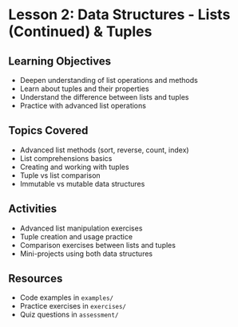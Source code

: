 # Lesson 2: Data Structures - Lists (Continued) & Tuples

## Learning Objectives
- Deepen understanding of list operations and methods
- Learn about tuples and their properties
- Understand the difference between lists and tuples
- Practice with advanced list operations

## Topics Covered
- Advanced list methods (sort, reverse, count, index)
- List comprehensions basics
- Creating and working with tuples
- Tuple vs list comparison
- Immutable vs mutable data structures

## Activities
- Advanced list manipulation exercises
- Tuple creation and usage practice
- Comparison exercises between lists and tuples
- Mini-projects using both data structures

## Resources
- Code examples in `examples/`
- Practice exercises in `exercises/`
- Quiz questions in `assessment/`

